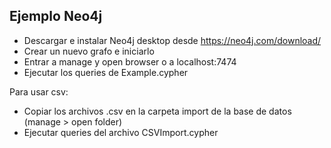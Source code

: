 ## Ejemplo Neo4j

* Descargar e instalar Neo4j desktop desde https://neo4j.com/download/
* Crear un nuevo grafo e iniciarlo
* Entrar a manage y open browser o a localhost:7474
* Ejecutar los queries de Example.cypher

Para usar csv:
* Copiar los archivos .csv en la carpeta import de la base de datos (manage > open folder)
* Ejecutar queries del archivo CSVImport.cypher
